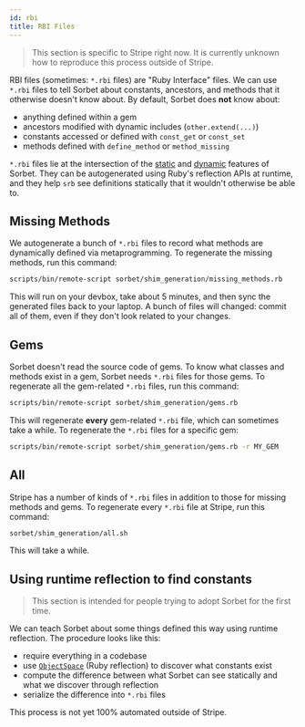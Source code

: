 ```yaml
---
id: rbi
title: RBI Files
---
```


> This section is specific to Stripe right now. It is currently unknown how to
> reproduce this process outside of Stripe.

<!-- TODO(jez) Make these instructions apply outside of Stripe -->

RBI files (sometimes: `*.rbi` files) are "Ruby Interface" files. We can use
`*.rbi` files to tell Sorbet about constants, ancestors, and methods that it
otherwise doesn't know about. By default, Sorbet does **not** know about:

- anything defined within a gem
- ancestors modified with dynamic includes (`other.extend(...)`)
- constants accessed or defined with `const_get` or `const_set`
- methods defined with `define_method` or `method_missing`

`*.rbi` files lie at the intersection of the [static](static.md) and
[dynamic](runtime.md) features of Sorbet. They can be autogenerated using Ruby's
reflection APIs at runtime, and they help `srb` see definitions statically that
it wouldn't otherwise be able to.


## Missing Methods

We autogenerate a bunch of `*.rbi` files to record what methods are dynamically
defined via metaprogramming. To regenerate the missing methods, run this
command:

```bash
scripts/bin/remote-script sorbet/shim_generation/missing_methods.rb
```

This will run on your devbox, take about 5 minutes, and then sync the generated
files back to your laptop. A bunch of files will changed: commit all of them,
even if they don't look related to your changes.

## Gems

Sorbet doesn't read the source code of gems. To know what classes and methods
exist in a gem, Sorbet needs `*.rbi` files for those gems. To regenerate all the
gem-related `*.rbi` files, run this command:

```bash
scripts/bin/remote-script sorbet/shim_generation/gems.rb
```

This will regenerate **every** gem-related `*.rbi` file, which can sometimes
take a while. To regenerate the `*.rbi` files for a specific gem:

```bash
scripts/bin/remote-script sorbet/shim_generation/gems.rb -r MY_GEM
```


## All

Stripe has a number of kinds of `*.rbi` files in addition to those for missing
methods and gems. To regenerate every `*.rbi` file at Stripe, run this command:

```bash
sorbet/shim_generation/all.sh
```

This will take a while.


## Using runtime reflection to find constants

> This section is intended for people trying to adopt Sorbet for the first time.

We can teach Sorbet about some things defined this way using runtime reflection.
The procedure looks like this:

- require everything in a codebase
- use [`ObjectSpace`] (Ruby reflection) to discover what constants exist
- compute the difference between what Sorbet can see statically and what we
  discover through reflection
- serialize the difference into `*.rbi` files

This process is not yet 100% automated outside of Stripe.

[`ObjectSpace`]: https://ruby-doc.org/core-2.4.0/ObjectSpace.html

